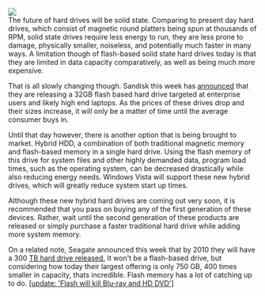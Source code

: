 [![](SSD%2520case%2520less%2520with%2520cover%25207.jpg)](http://bp2.blogger.com/_kfv2ADnjgQg/RZ4ZemC8EhI/AAAAAAAAAGg/tHMHdiEi9RI/s1600-h/SSD%2520case%2520less%2520with%2520cover%252072.jpg)  
The future of hard drives will be solid state. Comparing to present day hard drives, which consist of magnetic round platters being spun at thousands of RPM, solid state drives require less energy to run, they are less prone to damage, physically smaller, noiseless, and potentially much faster in many ways. A limitation though of flash-based solid state hard drives today is that they are limited in data capacity comparatively, as well as being much more expensive.  
  
That is all slowly changing though. Sandisk this week has [announced](http://www.sandisk.com/Oem/Default.aspx?CatID=1478) that they are releasing a 32GB flash based hard drive targeted at enterprise users and likely high end laptops. As the prices of these drives drop and their sizes increase, it will only be a matter of time until the average consumer buys in.  
  
Until that day however, there is another option that is being brought to market. Hybrid HDD, a combination of both traditional magnetic memory and flash-based memory in a single hard drive. Using the flash memory of this drive for system files and other highly demanded data, program load times, such as the operating system, can be decreased drastically while also reducing energy needs. Windows Vista will support these new hybrid drives, which will greatly reduce system start up times.  
  
Although these new hybrid hard drives are coming out very soon, it is recommended that you pass on buying any of the first generation of these devices. Rather, wait until the second generation of these products are released or simply purchase a faster traditional hard drive while adding more system memory.  
  
  
On a related note, Seagate announced this week that by 2010 they will have a 300 [TB hard drive released.](http://www.itwire.com.au/content/view/8350/52/) It won't be a flash-based drive, but considering how today their largest offering is only 750 GB, 400 times smaller in capacity, thats incredible. Flash memory has a lot of catching up to do. [[update: 'Flash will kill Blu-ray and HD DVD']](http://www.theinquirer.net/default.aspx?article=36930)
